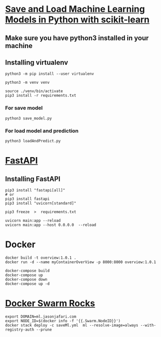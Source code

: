 # [Save and Load Machine Learning Models in Python with scikit-learn](https://machinelearningmastery.com/save-load-machine-learning-models-python-scikit-learn/)

## Make sure you have python3 installed in your machine


## Installing virtualenv
```
python3 -m pip install --user virtualenv

```

```
python3 -m venv venv
```

```
source ./venv/bin/activate
pip3 install -r requirements.txt
```

### For save model
```
python3 save_model.py
```

### For load model and prediction
```
python3 loadAndPredict.py
```

# [FastAPI](https://fastapi.tiangolo.com/)

## Installing FastAPI
```
pip3 install "fastapi[all]"
# or
pip3 install fastapi
pip3 install "uvicorn[standard]"

pip3 freeze  >  requirements.txt

```


```
uvicorn main:app --reload
uvicorn main:app --host 0.0.0.0  --reload
```

# Docker


```
docker build -t overview:1.0.1 .
docker run -d --name myContainerOverView -p 8000:8000 overview:1.0.1
```

```
docker-compose build
docker-compose up
docker-compose down
docker-compose up -d
```

# [Docker Swarm Rocks](https://dockerswarm.rocks/)

```
export DOMAIN=ml.jasonjafari.com
export NODE_ID=$(docker info -f '{{.Swarm.NodeID}}')
docker stack deploy -c saveMl.yml  ml --resolve-image=always --with-registry-auth --prune
```
